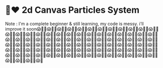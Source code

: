 # ​🎈​❤️️​ 2d Canvas Particles System 
Note : I'm a complete beginner & still learning, my code is messy. i'll improve it soon
​😱​🎉​🎈​​😱​🎉​🎈​​😱​🎉​🎈​​😱​🎉​🎈​​😱​🎉​🎈​​😱​🎉​🎈​​😱​🎉​🎈​​😱​🎉​🎈​​😱​🎉​🎈​​😱​🎉​🎈​​😱​🎉​🎈​​😱​🎉​🎈​​😱​🎉​🎈​​😱​🎉​🎈​​😱​🎉​🎈​​😱​🎉​🎈​​😱​🎉​🎈​​😱​🎉​🎈​​😱​🎉​🎈​​😱​🎉​🎈​​😱​🎉​🎈​​😱​🎉​🎈​​😱​🎉​🎈​​😱​🎉​🎈​​😱​🎉​🎈​​😱​🎉​🎈​​😱​🎉​🎈​​😱​🎉​🎈​​😱​🎉​🎈​​😱​🎉​🎈​​😱​🎉​🎈​​😱​🎉​🎈​​😱​🎉​🎈​​😱​🎉​🎈​​😱​🎉​🎈​​😱​🎉​🎈​​😱​🎉​🎈​​😱​🎉​🎈​​😱​🎉​🎈​​😱​🎉​🎈​​😱​🎉​🎈​​😱​🎉​🎈​​😱​🎉​🎈​​😱​🎉​🎈​​😱​🎉​🎈​​😱​🎉​🎈​​😱​🎉​🎈​​😱​🎉​🎈​​😱​🎉​🎈​​😱​🎉​🎈​​😱​🎉​🎈​​😱​🎉​🎈​​😱​🎉​🎈​​😱​🎉​🎈​​😱​🎉​🎈​​😱​🎉​🎈​​😱​🎉​🎈​​😱​🎉​🎈​​😱​🎉​🎈​​😱​🎉​🎈​​😱​🎉​🎈​​😱​🎉​🎈​​😱​🎉​🎈​​😱​🎉​🎈​​😱​🎉​🎈​​😱​🎉​🎈​​😱​🎉​🎈​​😱​🎉​🎈​​😱​🎉​🎈​​😱​🎉​🎈​​😱​🎉​🎈​​😱​🎉​🎈​​😱​🎉​🎈​​😱​🎉​🎈​​😱​🎉​🎈​​😱​🎉​🎈​​😱​🎉​🎈​​😱​🎉​🎈​​😱​🎉​🎈​​😱​🎉​🎈​​😱​🎉​🎈​​😱​🎉​🎈​​😱​🎉​🎈​​😱​🎉​🎈​​😱​🎉​🎈​​😱​🎉​🎈​​😱​🎉​🎈​​😱​🎉​🎈​​😱​🎉​🎈​​😱​🎉​🎈​​😱​🎉​
